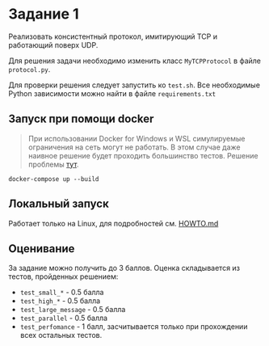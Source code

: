 # Задание 1

Реализовать консистентный протокол, имитирующий TCP и работающий поверх UDP.

Для решения задачи необходимо изменить класс `MyTCPProtocol` в файле `protocol.py`.

Для проверки решения следует запустить ко `test.sh`. Все необходимые Python зависимости можно найти в файле `requirements.txt`

## Запуск при помощи docker
> При использовании Docker for Windows и WSL симулируемые ограничения на сеть могут не работать. В этом случае даже наивное решение будет проходить большинство тестов. Решение проблемы [тут](https://github.com/imunes/imunes/issues/111).
```
docker-compose up --build
```

## Локальный запуск
Работает только на Linux, для подробностей см. [HOWTO.md](HOWTO.md)

## Оценивание

За задание можно получить до 3 баллов. Оценка складывается из тестов, пройденных решением:

* `test_small_*` - 0.5 балла
* `test_high_*` - 0.5 балла
* `test_large_message` - 0.5 балла
* `test_parallel` - 0.5 балла
* `test_perfomance` - 1 балл, засчитывается только при прохождении всех остальных тестов.
